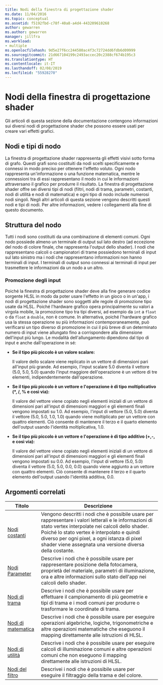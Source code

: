 ```yaml
---
title: Nodi della finestra di progettazione shader
ms.date: 11/04/2016
ms.topic: conceptual
ms.assetid: f5192fbd-c78f-40a8-a4d4-443209610268
author: gewarren
ms.author: gewarren
manager: jillfra
ms.workload:
- multiple
ms.openlocfilehash: 9d5e27f6cc244580ac4f3c72724dd6fdb6d09999
ms.sourcegitcommit: 21d667104199c2493accec20c2388cf674b195c3
ms.translationtype: HT
ms.contentlocale: it-IT
ms.lasthandoff: 02/08/2019
ms.locfileid: "55928270"
---
```

# <a name="shader-designer-nodes"></a>Nodi della finestra di progettazione shader
Gli articoli di questa sezione della documentazione contengono informazioni sui diversi nodi di progettazione shader che possono essere usati per creare vari effetti grafici.

## <a name="nodes-and-node-types"></a>Nodi e tipi di nodo
 La finestra di progettazione shader rappresenta gli effetti visivi sotto forma di grafo. Questi grafi sono costituiti da nodi scelti specificamente e connessi in modo preciso per ottenere l'effetto voluto. Ogni nodo rappresenta un'informazione o una funzione matematica, mentre le connessioni tra di essi rappresentano il modo in cui le informazioni attraversano il grafico per produrre il risultato. La finestra di progettazione shader offre sei diversi tipi di nodi (filtri, nodi di trama, parametri, costanti, nodi di utilità e nodi di matematica) e ogni tipo di nodo include numerosi nodi singoli. Negli altri articoli di questa sezione vengono descritti questi nodi e tipi di nodi. Per altre informazioni, vedere i collegamenti alla fine di questo documento.

## <a name="node-structure"></a>Struttura del nodo
 Tutti i nodi sono costituiti da una combinazione di elementi comuni. Ogni nodo possiede almeno un terminale di output sul lato destro (ad eccezione del nodo di colore finale, che rappresenta l'output dello shader). I nodi che rappresentano calcoli o campionatori di trame possiedono terminali di input sul lato sinistro ma i nodi che rappresentano informazioni non hanno terminali di input. I terminali di output sono connessi ai terminali di input per trasmettere le informazioni da un nodo a un altro.

### <a name="promotion-of-inputs"></a>Promozione degli input
 Poiché la finestra di progettazione shader deve alla fine generare codice sorgente HLSL in modo da poter usare l'effetto in un gioco o in un'app, i nodi di progettazione shader sono soggetti alle regole di promozione tipo usate da HLSL. Poiché l'hardware grafico opera principalmente su valori a virgola mobile, la promozione tipo tra tipi diversi, ad esempio da `int` a `float` o da `float` a `double`, non è comune. In alternativa, poiché l'hardware grafico usa la stessa operazione su più informazioni contemporaneamente, può verificarsi un tipo diverso di promozione in cui il più breve di un determinato numero di input viene allungato fino a corrispondere alla dimensione dell'input più lungo. Le modalità dell'allungamento dipendono dal tipo di input e anche dall'operazione in sé:

-   **Se il tipo più piccolo è un valore scalare:**

     Il valore dello scalare viene replicato in un vettore di dimensioni pari all'input più grande. Ad esempio, l'input scalare 5.0 diventa il vettore (5.0, 5.0, 5.0) quando l'input maggiore dell'operazione è un vettore di tre elementi, indipendentemente dall'operazione.

-   **Se il tipo più piccolo è un vettore e l'operazione è di tipo moltiplicativo (\*, /, % e così via):**

     Il valore del vettore viene copiato negli elementi iniziali di un vettore di dimensioni pari all'input di dimensioni maggiori e gli elementi finali vengono impostati su 1.0. Ad esempio, l'input di vettore (5.0, 5.0) diventa il vettore (5.0, 5.0, 1.0, 1.0) quando viene moltiplicato per un vettore con quattro elementi. Ciò consente di mantenere il terzo e il quarto elemento dell'output usando l'identità moltiplicativa, 1.0.

-   **Se il tipo più piccolo è un vettore e l'operazione è di tipo additivo (+,-, e così via):**

     Il valore del vettore viene copiato negli elementi iniziali di un vettore di dimensioni pari all'input di dimensioni maggiori e gli elementi finali vengono impostati su 0.0. Ad esempio, l'input di vettore (5.0, 5.0) diventa il vettore (5.0, 5.0, 0.0, 0.0) quando viene aggiunto a un vettore con quattro elementi. Ciò consente di mantenere il terzo e il quarto elemento dell'output usando l'identità additiva, 0.0.

## <a name="related-topics"></a>Argomenti correlati

|Titolo|Descrizione|
|-----------|-----------------|
|[Nodi costanti](../designers/constant-nodes.md)|Vengono descritti i nodi che è possibile usare per rappresentare i valori letterali e le informazioni di stato vertex interpolate nei calcoli dello shader. Poiché lo stato vertex è interpolato e quindi diverso per ogni pixel, a ogni istanza di pixel shader viene assegnata una versione diversa della costante.|
|[Nodi Parameter](../designers/parameter-nodes.md)|Descrive i nodi che è possibile usare per rappresentare posizione della fotocamera, proprietà del materiale, parametri di illuminazione, ora e altre informazioni sullo stato dell'app nei calcoli dello shader.|
|[Nodi di trama](../designers/texture-nodes.md)|Descrive i nodi che è possibile usare per effettuare il campionamento di più geometrie e tipi di trama e i modi comuni per produrre o trasformare le coordinate di trama.|
|[Nodi di matematica](../designers/math-nodes.md)|Descrive i nodi che è possibile usare per eseguire operazioni algebriche, logiche, trigonometriche e altre operazioni matematiche che eseguono il mapping direttamente alle istruzioni di HLSL.|
|[Nodi di utilità](../designers/utility-nodes.md)|Descrive i nodi che è possibile usare per eseguire calcoli di illuminazione comuni e altre operazioni comuni che non eseguono il mapping direttamente alle istruzioni di HLSL.|
|[Nodi del filtro](../designers/filter-nodes.md)|Descrivei i nodi che è possibile usare per eseguire il filtraggio della trama e del colore.|

